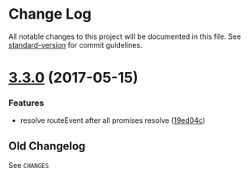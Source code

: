 # Change Log

All notable changes to this project will be documented in this file. See [standard-version](https://github.com/conventional-changelog/standard-version) for commit guidelines.

<a name="3.3.0"></a>
# [3.3.0](https://github.com/medikoo/controller-router/compare/v3.2.0...v3.3.0) (2017-05-15)


### Features

* resolve routeEvent after all promises resolve ([19ed04c](https://github.com/medikoo/controller-router/commit/19ed04c))

## Old Changelog

See `CHANGES`